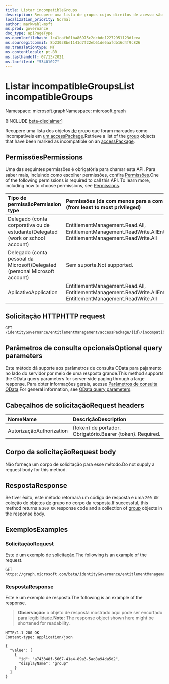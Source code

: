 ```yaml
---
title: Listar incompatibleGroups
description: Recupere uma lista de grupos cujos direitos de acesso são incompatíveis com um pacote de acesso específico.
localization_priority: Normal
author: markwahl-msft
ms.prod: governance
doc_type: apiPageType
ms.openlocfilehash: 1c41cafb01ba86975c2dcbde12272951123d1eea
ms.sourcegitcommit: 8b23038be1141d7f22eb61de6aafdb16d4f9c826
ms.translationtype: MT
ms.contentlocale: pt-BR
ms.lasthandoff: 07/13/2021
ms.locfileid: "53401027"
---
```

# <a name="list-incompatiblegroups"></a><span data-ttu-id="0d336-103">Listar incompatibleGroups</span><span class="sxs-lookup"><span data-stu-id="0d336-103">List incompatibleGroups</span></span>

<span data-ttu-id="0d336-104">Namespace: microsoft.graph</span><span class="sxs-lookup"><span data-stu-id="0d336-104">Namespace: microsoft.graph</span></span>

[!INCLUDE [beta-disclaimer](../../includes/beta-disclaimer.md)]

<span data-ttu-id="0d336-105">Recupere uma lista dos objetos [de](../resources/group.md) grupo que foram marcados como incompatíveis em [um accessPackage](../resources/accesspackage.md).</span><span class="sxs-lookup"><span data-stu-id="0d336-105">Retrieve a list of the [group](../resources/group.md) objects that have been marked as incompatible on an [accessPackage](../resources/accesspackage.md).</span></span>  

## <a name="permissions"></a><span data-ttu-id="0d336-106">Permissões</span><span class="sxs-lookup"><span data-stu-id="0d336-106">Permissions</span></span>

<span data-ttu-id="0d336-p101">Uma das seguintes permissões é obrigatória para chamar esta API. Para saber mais, incluindo como escolher permissões, confira [Permissões](/graph/permissions-reference).</span><span class="sxs-lookup"><span data-stu-id="0d336-p101">One of the following permissions is required to call this API. To learn more, including how to choose permissions, see [Permissions](/graph/permissions-reference).</span></span>

| <span data-ttu-id="0d336-109">Tipo de permissão</span><span class="sxs-lookup"><span data-stu-id="0d336-109">Permission type</span></span>                        | <span data-ttu-id="0d336-110">Permissões (da com menos para a com mais privilégios)</span><span class="sxs-lookup"><span data-stu-id="0d336-110">Permissions (from least to most privileged)</span></span> |
|:---------------------------------------|:--------------------------------------------|
| <span data-ttu-id="0d336-111">Delegado (conta corporativa ou de estudante)</span><span class="sxs-lookup"><span data-stu-id="0d336-111">Delegated (work or school account)</span></span>     | <span data-ttu-id="0d336-112">EntitlementManagement.Read.All, EntitlementManagement.ReadWrite.All</span><span class="sxs-lookup"><span data-stu-id="0d336-112">EntitlementManagement.Read.All, EntitlementManagement.ReadWrite.All</span></span> |
| <span data-ttu-id="0d336-113">Delegado (conta pessoal da Microsoft)</span><span class="sxs-lookup"><span data-stu-id="0d336-113">Delegated (personal Microsoft account)</span></span> | <span data-ttu-id="0d336-114">Sem suporte.</span><span class="sxs-lookup"><span data-stu-id="0d336-114">Not supported.</span></span> |
| <span data-ttu-id="0d336-115">Aplicativo</span><span class="sxs-lookup"><span data-stu-id="0d336-115">Application</span></span>                            | <span data-ttu-id="0d336-116">EntitlementManagement.Read.All, EntitlementManagement.ReadWrite.All</span><span class="sxs-lookup"><span data-stu-id="0d336-116">EntitlementManagement.Read.All, EntitlementManagement.ReadWrite.All</span></span> |

## <a name="http-request"></a><span data-ttu-id="0d336-117">Solicitação HTTP</span><span class="sxs-lookup"><span data-stu-id="0d336-117">HTTP request</span></span>

<!-- { "blockType": "ignored" } -->

```http
GET /identityGovernance/entitlementManagement/accessPackage/{id}/incompatibleGroups
```

## <a name="optional-query-parameters"></a><span data-ttu-id="0d336-118">Parâmetros de consulta opcionais</span><span class="sxs-lookup"><span data-stu-id="0d336-118">Optional query parameters</span></span>

<span data-ttu-id="0d336-119">Este método dá suporte aos parâmetros de consulta OData para pajamento no lado do servidor por meio de uma resposta grande.</span><span class="sxs-lookup"><span data-stu-id="0d336-119">This method supports the OData query parameters for server-side paging through a large response.</span></span> <span data-ttu-id="0d336-120">Para obter informações gerais, acesse [Parâmetros de consulta OData](/graph/query-parameters).</span><span class="sxs-lookup"><span data-stu-id="0d336-120">For general information, see [OData query parameters](/graph/query-parameters).</span></span>

## <a name="request-headers"></a><span data-ttu-id="0d336-121">Cabeçalhos de solicitação</span><span class="sxs-lookup"><span data-stu-id="0d336-121">Request headers</span></span>

| <span data-ttu-id="0d336-122">Nome</span><span class="sxs-lookup"><span data-stu-id="0d336-122">Name</span></span>      |<span data-ttu-id="0d336-123">Descrição</span><span class="sxs-lookup"><span data-stu-id="0d336-123">Description</span></span>|
|:----------|:----------|
| <span data-ttu-id="0d336-124">Autorização</span><span class="sxs-lookup"><span data-stu-id="0d336-124">Authorization</span></span> | <span data-ttu-id="0d336-p103">\{token\} de portador. Obrigatório.</span><span class="sxs-lookup"><span data-stu-id="0d336-p103">Bearer \{token\}. Required.</span></span> |

## <a name="request-body"></a><span data-ttu-id="0d336-127">Corpo da solicitação</span><span class="sxs-lookup"><span data-stu-id="0d336-127">Request body</span></span>

<span data-ttu-id="0d336-128">Não forneça um corpo de solicitação para esse método.</span><span class="sxs-lookup"><span data-stu-id="0d336-128">Do not supply a request body for this method.</span></span>

## <a name="response"></a><span data-ttu-id="0d336-129">Resposta</span><span class="sxs-lookup"><span data-stu-id="0d336-129">Response</span></span>

<span data-ttu-id="0d336-130">Se tiver êxito, este método retornará um código de resposta e uma `200 OK` coleção de objetos [de](../resources/group.md) grupo no corpo da resposta.</span><span class="sxs-lookup"><span data-stu-id="0d336-130">If successful, this method returns a `200 OK` response code and a collection of [group](../resources/group.md) objects in the response body.</span></span>

## <a name="examples"></a><span data-ttu-id="0d336-131">Exemplos</span><span class="sxs-lookup"><span data-stu-id="0d336-131">Examples</span></span>

### <a name="request"></a><span data-ttu-id="0d336-132">Solicitação</span><span class="sxs-lookup"><span data-stu-id="0d336-132">Request</span></span>

<span data-ttu-id="0d336-133">Este é um exemplo de solicitação.</span><span class="sxs-lookup"><span data-stu-id="0d336-133">The following is an example of the request.</span></span>

<!-- {
  "blockType": "request",
  "name": "get_incompatiblegroups"
}-->

```msgraph-interactive
GET https://graph.microsoft.com/beta/identityGovernance/entitlementManagement/accessPackages/{id}/incompatibleGroups
```

### <a name="response"></a><span data-ttu-id="0d336-134">Resposta</span><span class="sxs-lookup"><span data-stu-id="0d336-134">Response</span></span>

<span data-ttu-id="0d336-135">Este é um exemplo de resposta.</span><span class="sxs-lookup"><span data-stu-id="0d336-135">The following is an example of the response.</span></span>

> <span data-ttu-id="0d336-136">**Observação:** o objeto de resposta mostrado aqui pode ser encurtado para legibilidade.</span><span class="sxs-lookup"><span data-stu-id="0d336-136">**Note:** The response object shown here might be shortened for readability.</span></span>

<!-- {
  "blockType": "response",
  "truncated": true,
  "@odata.type": "microsoft.graph.group",
  "isCollection": true
} -->

```http
HTTP/1.1 200 OK
Content-type: application/json

{
  "value": [
    {
      "id": "a743348f-5667-41a4-89a3-5ad8a94da5d2",
      "displayName": "group"
    }
  ]
}
```

<!-- uuid: 16cd6b66-4b1a-43a1-adaf-3a886856ed98
2019-02-04 14:57:30 UTC -->
<!-- {
  "type": "#page.annotation",
  "description": "List incompatibleGroups",
  "keywords": "",
  "section": "documentation",
  "tocPath": ""
}-->

